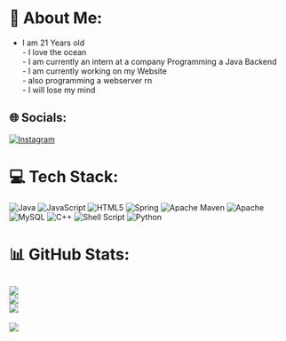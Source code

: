# 💫 About Me:
- I am 21 Years old<br>- I love the ocean<br>- I am currently an intern at a company Programming a Java Backend<br>- I am currently working on my Website<br>- also programming a webserver rn<br>- I will lose my mind


## 🌐 Socials:
[![Instagram](https://img.shields.io/badge/Instagram-%23E4405F.svg?logo=Instagram&logoColor=white)](https://instagram.com/leon__mrg) 

# 💻 Tech Stack:
![Java](https://img.shields.io/badge/java-%23ED8B00.svg?style=for-the-badge&logo=java&logoColor=white) ![JavaScript](https://img.shields.io/badge/javascript-%23323330.svg?style=for-the-badge&logo=javascript&logoColor=%23F7DF1E) ![HTML5](https://img.shields.io/badge/html5-%23E34F26.svg?style=for-the-badge&logo=html5&logoColor=white) ![Spring](https://img.shields.io/badge/spring-%236DB33F.svg?style=for-the-badge&logo=spring&logoColor=white) ![Apache Maven](https://img.shields.io/badge/Apache%20Maven-C71A36?style=for-the-badge&logo=Apache%20Maven&logoColor=white) ![Apache](https://img.shields.io/badge/apache-%23D42029.svg?style=for-the-badge&logo=apache&logoColor=white) ![MySQL](https://img.shields.io/badge/mysql-%2300f.svg?style=for-the-badge&logo=mysql&logoColor=white)  ![C++](https://img.shields.io/badge/c++-%2300599C.svg?style=for-the-badge&logo=c%2B%2B&logoColor=white) ![Shell Script](https://img.shields.io/badge/shell_script-%23121011.svg?style=for-the-badge&logo=gnu-bash&logoColor=white) ![Python](https://img.shields.io/badge/python-3670A0?style=for-the-badge&logo=python&logoColor=ffdd54)
# 📊 GitHub Stats:
![](https://github-readme-stats.vercel.app/api?username=0xf000000&theme=dark&hide_border=false&include_all_commits=false&count_private=false)<br/>
![](https://github-readme-streak-stats.herokuapp.com/?user=0xf000000&theme=dark&hide_border=false)<br/>
![](https://github-readme-stats.vercel.app/api/top-langs/?username=0xf000000&theme=dark&hide_border=false&include_all_commits=false&count_private=false&layout=compact)
---
[![](https://visitcount.itsvg.in/api?id=0xf000000&icon=0&color=0)](https://visitcount.itsvg.in)

<!-- Proudly created with GPRM ( https://gprm.itsvg.in ) -->
